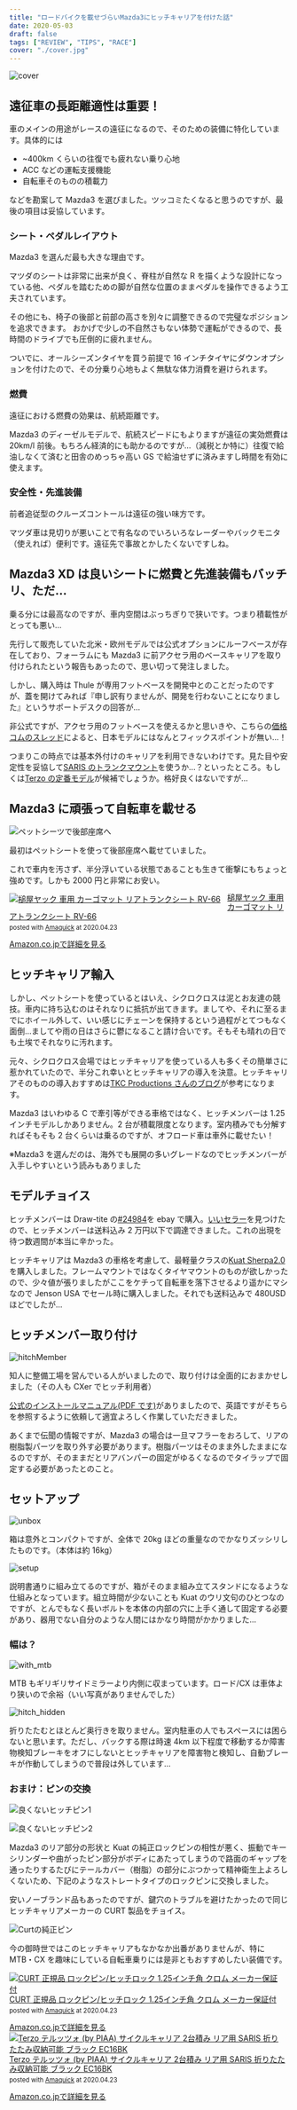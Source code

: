 ```yaml
---
title: "ロードバイクを載せづらいMazda3にヒッチキャリアを付けた話"
date: 2020-05-03
draft: false
tags: ["REVIEW", "TIPS", "RACE"]
cover: "./cover.jpg"
---
```


![cover](./cover.jpg)

## 遠征車の長距離適性は重要！

車のメインの用途がレースの遠征になるので、そのための装備に特化しています。具体的には

- ~400km くらいの往復でも疲れない乗り心地
- ACC などの運転支援機能
- 自転車そのものの積載力

などを勘案して Mazda3 を選びました。ツッコミたくなると思うのですが、最後の項目は妥協しています。

### シート・ペダルレイアウト

Mazda3 を選んだ最も大きな理由です。

マツダのシートは非常に出来が良く、脊柱が自然な R を描くような設計になっている他、ペダルを踏むための脚が自然な位置のままペダルを操作できるよう工夫されています。

その他にも、椅子の後部と前部の高さを別々に調整できるので完璧なポジションを追求できます。
おかげで少しの不自然さもない体勢で運転ができるので、長時間のドライブでも圧倒的に疲れません。

ついでに、オールシーズンタイヤを買う前提で 16 インチタイヤにダウンオプションを付けたので、その分乗り心地もよく無駄な体力消費を避けられます。

### 燃費

遠征における燃費の効果は、航続距離です。

Mazda3 のディーゼルモデルで、航続スピードにもよりますが遠征の実効燃費は 20km/l 前後。もちろん経済的にも助かるのですが…（減税とか特に）往復で給油しなくて済むと田舎のめっちゃ高い GS で給油せずに済みますし時間を有効に使えます。

### 安全性・先進装備

前者追従型のクルーズコントールは遠征の強い味方です。

マツダ車は見切りが悪いことで有名なのでいろいろなレーダーやバックモニタ（使えれば）便利です。遠征先で事故とかしたくないですしね。

## Mazda3 XD は良いシートに燃費と先進装備もバッチリ、ただ…

乗る分には最高なのですが、車内空間はぶっちぎりで狭いです。つまり積載性がとっても悪い…

先行して販売していた北米・欧州モデルでは公式オプションにルーフベースが存在しており、フォーラムにも Mazda3 に前アクセラ用のベースキャリアを取り付けられたという報告もあったので、思い切って発注しました。

しかし、購入時は Thule が専用フットベースを開発中とのことだったのですが、蓋を開けてみれば『申し訳有りませんが、開発を行わないことになりました』というサポートデスクの回答が…

非公式ですが、アクセラ用のフットベースを使えるかと思いきや、こちらの[価格コムのスレッド](https://bbs.kakaku.com/bbs/K0001159813/SortID=22718207/)によると、日本モデルにはなんとフィックスポイントが無い…！

つまりこの時点では基本外付けのキャリアを利用できないわけです。見た目や安定性を妥協して[SARIS のトランクマウント](http://shop.kirschberg.co.jp/?pid=150014295)を使うか…？といったところ。もしくは[Terzo の定番モデル](https://amzn.to/2YrfiUf)が候補でしょうか。格好良くはないですが…

## Mazda3 に頑張って自転車を載せる

![ペットシーツで後部座席へ](./petseats.jpg)

最初はペットシートを使って後部座席へ載せていました。

これで車内を汚さず、半分浮いている状態であることも生きて衝撃にもちょっと強めです。しかも 2000 円と非常にお安い。

<div class="amachazl-box" style="margin-bottom:0px;"><div class="amachazl-image" style="float:left;margin:0px 12px 1px 0px;"><a href="https://www.amazon.co.jp/dp/B00TWT9JVG/?tag=gensobunya-22" name="amazonlink" rel="nofollow" target="_blank"><img src="https://m.media-amazon.com/images/I/41KSG2WDUiL._SL200_.jpg" alt="槌屋ヤック 車用 カーゴマット リアトランクシート RV-66" style="border: none;" /></a></div><div class="amachazl-info" style="line-height:120%; margin-bottom: 10px"><div class="amachazl-name" style="margin-bottom:10px;line-height:120%"><a href="https://www.amazon.co.jp/dp/B00TWT9JVG/?tag=gensobunya-22" name="amachazllink" rel="nofollow" target="_blank">槌屋ヤック 車用 カーゴマット リアトランクシート RV-66</a><div class="amachazl-powered-date" style="font-size:80%;margin-top:5px;line-height:120%">posted with <a href="https://creazy.net/amazon_quick_affiliate/" title="槌屋ヤック 車用 カーゴマット リアトランクシート RV-66" rel="nofollow" target="_blank">Amaquick</a> at 2020.04.23</div></div><div class="amachazl-sub-info" style="float: left;"><div class="amachazl-link" style="margin-top: 5px"><a href="https://www.amazon.co.jp/dp/B00TWT9JVG/?tag=gensobunya-22" name="amachazllink" rel="nofollow" target="_blank">Amazon.co.jpで詳細を見る</a></div></div></div><div class="amachazl-footer" style="clear: left"></div></div>

## ヒッチキャリア輸入

しかし、ペットシートを使っているとはいえ、シクロクロスは泥とお友達の競技。車内に持ち込むのはそれなりに抵抗が出てきます。ましてや、それに至るまでにホイール外して、いい感じにチェーンを保持するという過程がとてつもなく面倒…ましてや雨の日はさらに鬱になること請け合いです。そもそも晴れの日でも土埃でそれなりに汚れます。

元々、シクロクロス会場ではヒッチキャリアを使っている人も多くその簡単さに惹かれていたので、半分これ幸いとヒッチキャリアの導入を決意。ヒッチキャリアそのものの導入おすすめは[TKC Productions さんのブログ](http://www.tkcproduction.com/blog/2011/02/post_54.shtml)が参考になります。

Mazda3 はいわゆる C で牽引等ができる車格ではなく、ヒッチメンバーは 1.25 インチモデルしかありません。2 台が積載限度となります。室内積みでも分解すればそもそも 2 台くらいは乗るのですが、オフロード車は車外に載せたい！

※Mazda3 を選んだのは、海外でも展開の多いグレードなのでヒッチメンバーが入手しやすいという読みもありました

## モデルチョイス

ヒッチメンバーは Draw-tite の[#24984](https://www.draw-tite.com/products/trailer-hitches/class-i-1-1-4-hitch/class-i-trailer-hitch/WfzaCtfZMf25wM9znIGUwlD6ZzAUIKRT)を ebay で購入。[いいセラー](https://www.ebay.com/itm/233350888400)を見つけたので、ヒッチメンバーは送料込み 2 万円以下で調達できました。これの出現を待つ数週間が本当に辛かった。

ヒッチキャリアは Mazda3 の車格を考慮して、最軽量クラスの[Kuat Sherpa2.0](https://www.kuatracks.com/product/sherpa-2-0/)を購入しました。フレームマウントではなくタイヤマウントのものが欲しかったので、少々値が張りましたがここをケチって自転車を落下させるより遥かにマシなので Jenson USA でセール時に購入しました。それでも送料込みで 480USD ほどでしたが…

## ヒッチメンバー取り付け

![hitchMember](./hitch.jpg)

知人に整備工場を営んでいる人がいましたので、取り付けは全面的におまかせしました（その人も CXer でヒッチ利用者）

[公式のインストールマニュアル(PDF です)](https://www.draw-tite.com/support/installation/N24984.pdf)がありましたので、英語ですがそちらを参照するように依頼して適宜よろしく作業していただきました。

あくまで伝聞の情報ですが、Mazda3 の場合は一旦マフラーをおろして、リアの樹脂製パーツを取り外す必要があります。樹脂パーツはそのまま外したままになるのですが、そのままだとリアバンパーの固定がゆるくなるのでタイラップで固定する必要があったとのこと。

## セットアップ

![unbox](./setup_1.jpg)

箱は意外とコンパクトですが、全体で 20kg ほどの重量なのでかなりズッシリしたものです。（本体は約 16kg）

![setup](./setup_2.jpg)

説明書通りに組み立てるのですが、箱がそのまま組み立てスタンドになるような仕組みとなっています。組立時間が少ないことも Kuat のウリ文句のひとつなのですが、とんでもなく長いボルトを本体の内部の穴に上手く通して固定する必要があり、器用でない自分のような人間にはかなり時間がかかりました…

### 幅は？

![with_mtb](./with_mtb.jpg)

MTB もギリギリサイドミラーより内側に収まっています。ロード/CX は車体より狭いので余裕（いい写真がありませんでした）

![hitch_hidden](./hitch_hidden.jpg)

折りたたむとほとんど奥行きを取りません。室内駐車の人でもスペースには困らないと思います。ただし、バックする際は時速 4km 以下程度で移動するか障害物検知ブレーキをオフにしないとヒッチキャリアを障害物と検知し、自動ブレーキが作動してしまうので普段は外しています…

### おまけ：ピンの交換

![良くないヒッチピン1](./def_pin1.jpg)

![良くないヒッチピン2](./def_pin2.jpg)

Mazda3 のリア部分の形状と Kuat の純正ロックピンの相性が悪く、振動でキーシリンダーや曲がったピン部分がボディにあたってしまうので路面のギャップを通ったりするたびにテールカバー（樹脂）の部分にぶつかって精神衛生上よろしくないため、下記のようなストレートタイプのロックピンに交換しました。

安いノーブランド品もあったのですが、鍵穴のトラブルを避けたかったので同じヒッチキャリアメーカーの CURT 製品をチョイス。

![Curtの純正ピン](./straight_pin.jpg)

今の御時世ではこのヒッチキャリアもなかなか出番がありませんが、特に MTB・CX を趣味にしている自転車乗りには是非ともおすすめしたい装備です。

<div class="amachazl-box" style="margin-bottom:0px;"><div class="amachazl-image" style="float:left;margin:0px 12px 1px 0px;"><a href="https://www.amazon.co.jp/dp/B012N5IMI6/?tag=gensobunya-22" name="amazonlink" rel="nofollow" target="_blank"><img src="https://m.media-amazon.com/images/I/41Y7AxpKetL._SL200_.jpg" alt="CURT 正規品 ロックピン/ヒッチロック 1.25インチ角 クロム メーカー保証付" style="border: none;" /></a></div><div class="amachazl-info" style="line-height:120%; margin-bottom: 10px"><div class="amachazl-name" style="margin-bottom:10px;line-height:120%"><a href="https://www.amazon.co.jp/dp/B012N5IMI6/?tag=gensobunya-22" name="amachazllink" rel="nofollow" target="_blank">CURT 正規品 ロックピン/ヒッチロック 1.25インチ角 クロム メーカー保証付</a><div class="amachazl-powered-date" style="font-size:80%;margin-top:5px;line-height:120%">posted with <a href="https://creazy.net/amazon_quick_affiliate/" title="CURT 正規品 ロックピン/ヒッチロック 1.25インチ角 クロム メーカー保証付" rel="nofollow" target="_blank">Amaquick</a> at 2020.04.23</div></div><div class="amachazl-sub-info" style="float: left;"><div class="amachazl-link" style="margin-top: 5px"><a href="https://www.amazon.co.jp/dp/B012N5IMI6/?tag=gensobunya-22" name="amachazllink" rel="nofollow" target="_blank">Amazon.co.jpで詳細を見る</a></div></div></div><div class="amachazl-footer" style="clear: left"></div></div>

<div class="amachazl-box" style="margin-bottom:0px;"><div class="amachazl-image" style="float:left;margin:0px 12px 1px 0px;"><a href="https://www.amazon.co.jp/dp/B00IUMN1VA/?tag=gensobunya-22" name="amazonlink" rel="nofollow" target="_blank"><img src="https://m.media-amazon.com/images/I/31+Ub1AwnUL._SL200_.jpg" alt="Terzo テルッツォ (by PIAA) サイクルキャリア 2台積み リア用 SARIS 折りたたみ収納可能 ブラック EC16BK" style="border: none;" /></a></div><div class="amachazl-info" style="line-height:120%; margin-bottom: 10px"><div class="amachazl-name" style="margin-bottom:10px;line-height:120%"><a href="https://www.amazon.co.jp/dp/B00IUMN1VA/?tag=gensobunya-22" name="amachazllink" rel="nofollow" target="_blank">Terzo テルッツォ (by PIAA) サイクルキャリア 2台積み リア用 SARIS 折りたたみ収納可能 ブラック EC16BK</a><div class="amachazl-powered-date" style="font-size:80%;margin-top:5px;line-height:120%">posted with <a href="https://creazy.net/amazon_quick_affiliate/" title="Terzo テルッツォ (by PIAA) サイクルキャリア 2台積み リア用 SARIS 折りたたみ収納可能 ブラック EC16BK" rel="nofollow" target="_blank">Amaquick</a> at 2020.04.23</div></div><div class="amachazl-sub-info" style="float: left;"><div class="amachazl-link" style="margin-top: 5px"><a href="https://www.amazon.co.jp/dp/B00IUMN1VA/?tag=gensobunya-22" name="amachazllink" rel="nofollow" target="_blank">Amazon.co.jpで詳細を見る</a></div></div></div><div class="amachazl-footer" style="clear: left"></div></div>
